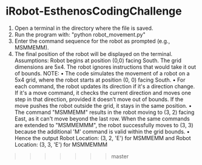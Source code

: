 # iRobot-EsthenosCodingChallenge



1. Open a terminal in the directory where the file is saved.
2. Run the program with: "python robot_movement.py"
3. Enter the command sequence for the robot as prompted (e.g., MSMMEMM).
4. The final position of the robot will be displayed on the terminal.
Assumptions:
Robot begins at position (0,0) facing South.
The grid dimensions are 5x4.
The robot ignores instructions that would take it out of bounds.
NOTE:
•	The code simulates the movement of a robot on a 5x4 grid, where the robot starts at position (0, 0) facing South. 
•	For each command, the robot updates its direction if it's a direction change. If it's a move command, it checks the current direction and moves one step in that direction, provided it doesn’t move out of bounds. If the move pushes the robot outside the grid, it stays in the same position. 
•	The command "MSMMEMM" results in the robot moving to (3, 2) facing East, as it can't move beyond the last row. When the same commands are extended to "MSMMEMMM", the robot successfully moves to (3, 3) because the additional 'M' command is valid within the grid bounds.
•	Hence the output Robot Location: (3, 2, 'E') for MSMMEMM and Robot Location: (3, 3, 'E') for MSMMEMMM
>>>>>>> master

